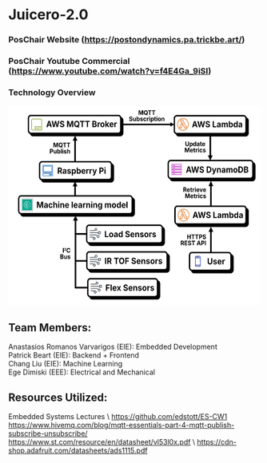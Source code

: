 # Juicero-2.0

### PosChair Website (https://postondynamics.pa.trickbe.art/)
### PosChair Youtube Commercial (https://www.youtube.com/watch?v=f4E4Ga_9iSI)
### Technology Overview
<img src="/images/SystemDiagram.png" height = "400" />

## Team Members:
Anastasios Romanos Varvarigos (EIE): Embedded Development \
Patrick Beart (EIE): Backend + Frontend\
Chang Liu (EIE): Machine Learning \
Ege Dimiski (EEE): Electrical and Mechanical

## Resources Utilized:
Embedded Systems Lectures \ 
https://github.com/edstott/ES-CW1 \
https://www.hivemq.com/blog/mqtt-essentials-part-4-mqtt-publish-subscribe-unsubscribe/ \
https://www.st.com/resource/en/datasheet/vl53l0x.pdf \ 
https://cdn-shop.adafruit.com/datasheets/ads1115.pdf




